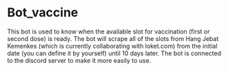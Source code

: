 # Bot_vaccine
This bot is used to know when the available slot for vaccination (first or second dose) is ready. The bot will scrape all of the slots from Hang Jebat Kemenkes (which is currently collaborating with loket.com) from the initial date (you can define it by yourself) until 10 days later. The bot is connected to the discord server to make it more easily to use.
